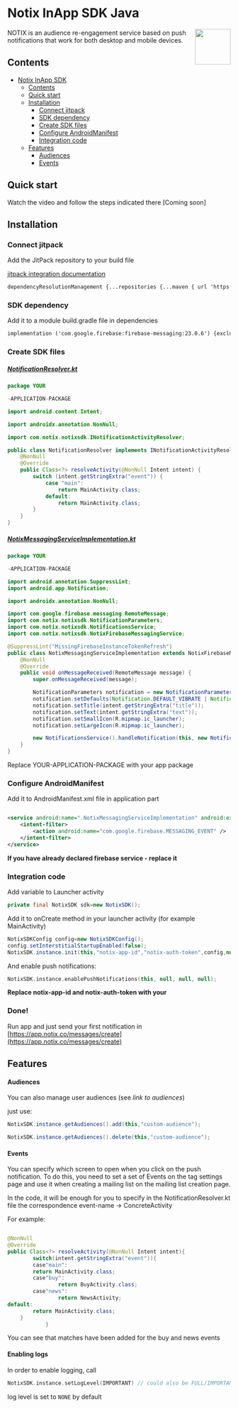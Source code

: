 # Notix InApp SDK Java

<img align="right" width="80px" src="https://img.cdnotix.com/notix-static/readme-icon.png">

NOTIX is an audience re-engagement service based on push notifications that work for both desktop
and mobile devices.

## Contents

- [Notix InApp SDK](#notix-inapp-sdk)
    - [Contents](#contents)
    - [Quick start](#quick-start)
    - [Installation](#installation)
        - [Connect jitpack](#connect-jitpack)
        - [SDK dependency](#sdk-dependency)
        - [Create SDK files](#create-sdk-files)
        - [Configure AndroidManifest](#configure-androidmanifest)
        - [Integration code](#integration-code)
    - [Features](#features)
        - [Audiences](#audiences)
        - [Events](#events)

## Quick start

Watch the video and follow the steps indicated there
[Coming soon]

## Installation

### Connect jitpack

Add the JitPack repository to your build file

[jitpack integration documentation](https://jitpack.io/)

```xml
dependencyResolutionManagement {...repositories {...maven { url 'https://jitpack.io' }}}
```

### SDK dependency

Add it to a module build.gradle file in dependencies

```xml
implementation ('com.google.firebase:firebase-messaging:23.0.6') {exclude group: "org.apache.httpcomponents", module: "httpclient"exclude group: "org.apache.httpcomponents", module: "httpcore"}implementation 'com.github.notix-push:inapp-android-sdk:+'
```

### Create SDK files

##### [NotificationResolver.kt](https://img.cdnotix.com/notix-static/NotificationResolver.kt)

```java
package YOUR

-APPLICATION-PACKAGE

import android.content.Intent;

import androidx.annotation.NonNull;

import com.notix.notixsdk.INotificationActivityResolver;

public class NotificationResolver implements INotificationActivityResolver {
    @NonNull
    @Override
    public Class<?> resolveActivity(@NonNull Intent intent) {
        switch (intent.getStringExtra("event")) {
            case "main":
                return MainActivity.class;
            default:
                return MainActivity.class;
        }
    }
}
```

##### [NotixMessagingServiceImplementation.kt](https://img.cdnotix.com/notix-static/NotixMessagingServiceImplementation.kt)

```java
package YOUR

-APPLICATION-PACKAGE

import android.annotation.SuppressLint;
import android.app.Notification;

import androidx.annotation.NonNull;

import com.google.firebase.messaging.RemoteMessage;
import com.notix.notixsdk.NotificationParameters;
import com.notix.notixsdk.NotificationsService;
import com.notix.notixsdk.NotixFirebaseMessagingService;

@SuppressLint("MissingFirebaseInstanceTokenRefresh")
public class NotixMessagingServiceImplementation extends NotixFirebaseMessagingService {
    @NonNull
    @Override
    public void onMessageReceived(RemoteMessage message) {
        super.onMessageReceived(message);

        NotificationParameters notification = new NotificationParameters();
        notification.setDefaults(Notification.DEFAULT_VIBRATE | Notification.DEFAULT_SOUND);
        notification.setTitle(intent.getStringExtra("title"));
        notification.setText(intent.getStringExtra("text"));
        notification.setSmallIcon(R.mipmap.ic_launcher);
        notification.setLargeIcon(R.mipmap.ic_launcher);

        new NotificationsService().handleNotification(this, new NotificationResolver(), intent, notification);
    }
}
```

Replace YOUR-APPLICATION-PACKAGE with your app package

### Configure AndroidManifest

Add it to AndroidManifest.xml file in application part

```xml

<service android:name=".NotixMessagingServiceImplementation" android:exported="false">
    <intent-filter>
        <action android:name="com.google.firebase.MESSAGING_EVENT" />
    </intent-filter>
</service>
```

**If you have already declared firebase service - replace it**

### Integration code

Add variable to Launcher activity

```java
private final NotixSDK sdk=new NotixSDK();
```

Add it to onCreate method in your launcher activity (for example MainActivity)

```java
NotixSDKConfig config=new NotixSDKConfig();
config.setInterstitialStartupEnabled(false);
NotixSDK.instance.init(this,"notix-app-id","notix-auth-token",config,null);
```

And enable push notifications:

```kotlin
NotixSDK.instance.enablePushNotifications(this, null, null, null);
```

**Replace notix-app-id and notix-auth-token with your**

### Done!

Run app and just send your first notification
in [https://app.notix.co/messages/create](https://app.notix.co/messages/create)

## Features

#### Audiences

You can also manage user audiences (see *link to audiences*)

just use:

```java
NotixSDK.instance.getAudiences().add(this,"custom-audience");
```

```java
NotixSDK.instance.getAudiences().delete(this,"custom-audience");
```

#### Events

You can specify which screen to open when you click on the push notification. To do this, you need
to set a set of Events on the tag settings page and use it when creating a mailing list on the
mailing list creation page.

In the code, it will be enough for you to specify in the NotificationResolver.kt file the
correspondence event-name -> ConcreteActivity

For example:

```java

@NonNull
@Override
public Class<?> resolveActivity(@NonNull Intent intent){
        switch(intent.getStringExtra("event")){
        case"main":
        return MainActivity.class;
        case"buy":
                return BuyActivity.class;
        case"news":
                return NewsActivity;
default:
        return MainActivity.class;
    }
            }
```

You can see that matches have been added for the buy and news events

#### Enabling logs
In order to enable logging, call 
```kotlin
NotixSDK.instance.setLogLevel(IMPORTANT) // could also be FULL/IMPORTANT/NONE.
```
log level is set to `NONE` by default